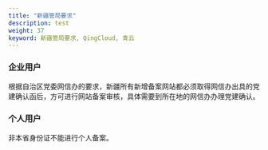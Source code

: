 ```yaml
---
title: "新疆管局要求"
description: test
weight: 37
keyword: 新疆管局要求, QingCloud, 青云
---
```




### 企业用户

根据自治区党委网信办的要求，新疆所有新增备案网站都必须取得网信办出具的党建确认函后，方可进行网站备案审核，具体需要到所在地的网信办办理党建确认。

### 个人用户

非本省身份证不能进行个人备案。